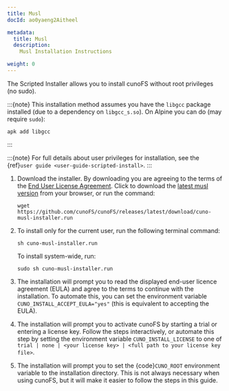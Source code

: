 ```yaml
---
title: Musl
docId: ao0yaeng2Aitheel

metadata:
  title: Musl
  description:
    Musl Installation Instructions

weight: 0
---
```



The Scripted Installer allows you to install cunoFS without root privileges (no sudo).

:::{note}
This installation method assumes you have the `libgcc` package installed (due to a dependency on `libgcc_s.so`). On Alpine you can do (may require `sudo`):

```console
apk add libgcc
```
:::

:::{note}
For full details about user privileges for installation, see the {ref}`user guide <user-guide-scripted-install>`.
:::

1. Download the installer. By downloading you are agreeing to the terms of the [End User License Agreement](https://cuno.io/cunoFS-EULA). Click to download the [latest musl version](https://github.com/cunoFS/cunoFS/releases/latest/download/cuno-musl-installer.run) from your browser, or run the command:

   ```console
   wget https://github.com/cunoFS/cunoFS/releases/latest/download/cuno-musl-installer.run
   ```

2. To install only for the current user, run the following terminal command:

   ```console
   sh cuno-musl-installer.run
   ```

   To install system-wide, run:

   ```console
   sudo sh cuno-musl-installer.run
   ```

3. The installation will prompt you to read the displayed end-user licence agreement (EULA) and agree to the terms to continue with the installation. To automate this, you can set the environment variable `CUNO_INSTALL_ACCEPT_EULA="yes"` (this is equivalent to accepting the EULA).

4. The installation will prompt you to activate cunoFS by starting a trial or entering a license key. Follow the steps interactively, or automate this step by setting the environment variable `CUNO_INSTALL_LICENSE` to one of `trial | none | <your license key> | <full path to your license key file>`.

5. The installation will prompt you to set the {code}`CUNO_ROOT` environment variable to the installation directory. This is not always necessary when using cunoFS, but it will make it easier to follow the steps in this guide.
